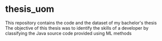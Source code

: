 # thesis_uom
This repository contains the code and the dataset of my bachelor's thesis
The objective of this thesis was to identify the skills of a developer by classifying the Java source code provided using ML methods
